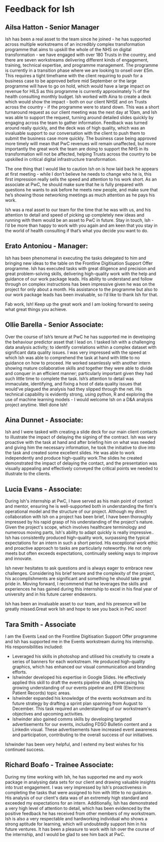 # Feedback for Ish 

## Ailsa Hatton - Senior Manager
Ish has been a real asset to the team since he joined - he has supported across multiple workstreams of an incredibly complex transformation programme that aims to upskill the whole of the NHS on digital transformation - we have engaged with over 180 Trusts in the country, and there are seven workstreams delivering different kinds of engagement, training, technical expertise, and programme management. The programme is currently in a transition phase where we are looking to onsell over £5m. This requires a tight timeframe with the client requiring to push for a business case to be approved before mid September or the large programme will have to go on hold, which would have a large impact on revenue for HILS as this programme is currently approximately ⅓ of the health consulting monthly budget. Ish worked with Aina to create a deck which would show the impact - both on our client NHSE and on Trusts across the country - if the programme were to stand down. This was a short turnaround request as our client meeting was the next day at 10am, and Ish was able to support the request, turning around detailed slides quickly by engaging across the team to gather information. Feedback was turned around really quickly, and the deck was of high quality, which was an invaluable support to our conversation with the client to push them to submit the business case more quickly. The business case being approved more timely willl mean that PwC revenues will remain unaffected, but more importantly the great work the team are doing to support the NHS in its transformation will not be affected, helping Trusts across the country to be upskilled in critical digital infrastructure transformation. 

The one thing that I would like to caution Ish on is how laid back he appears at first meeting - while I don’t believe he needs to change who he is, this first impression really sells the speed and attention to his work short. As an associate at PwC, he should make sure that he is fully prepared with questions he wants to ask before he meets new people, and make sure that he’s showing those networking meetings as much attention as he pays his work.

Ish was a real asset to our team for the time that he was with us, and his attention to detail and speed of picking up completely new ideas and running with them would be an asset to PwC in future. Stay in touch, Ish - I’d be more than happy to work with you again and am keen that you stay in the world of health consulting if that’s what you decide you want to do.

## Erato Antoniou - Manager:
Ish has been phenomenal in executing the tasks delegated to him and bringing new ideas to the table on the Frontline Digitisation Support Offer programme. Ish has executed tasks with great diligence and precision and great problem-solving skills, delivering high-quality work with the help and guidance of our work package leads. His ability to understand and follow through on complex instructions has been impressive given he was on the project for only about a month. His assistance to the programme but also to our work package leads has been invaluable, so I’d like to thank Ish for that.

Fab work, Ish! Keep up the great work and I am looking forward to seeing what great things you achieve.

## Ollie Barella - Senior Associate:
Over the course of Ish’s tenure at PwC he has supported me in developing the behaviour predictor asset that I lead on. I tasked Ish with a challenging data analysis activity; to identify correlations within a complex dataset with significant data quality issues. I was very impressed with the speed at which Ish was able to comprehend the task at hand with little to no guidance on how to proceed. He worked seamlessly with another intern showing mature collaborative skills and together they were able to divide and conquer in an efficient manner; particularly important given they had such little time to complete the task. Ish’s attention to detail was immaculate, identifying, and fixing a host of data quality issues that would’ve plagued the analysis had they slipped through the net. His technical capability is evidently strong, using python, R and exploring the use of machine learning models - I would welcome Ish on a D&A analysis project anytime. Well done Ish!

## Aina Dunnet - Associate: 
Ish and I were tasked with creating a slide deck for our main client contacts to illustrate the impact of delaying the signing of the contract. Ish was very proactive with the task at hand and after briefing him on what was needed and giving him the necessary information, he took the initiative to dive into the task and created some excellent slides. He was able to work independently and produce high-quality work.The slides he created demonstrated the impact of delaying the contact, and the presentation was visually appealing and effectively conveyed the critical points we needed to illustrate to the clients. 

## Lucia Evans - Associate:
During Ish's internship at PwC, I have served as his main point of contact and mentor, ensuring he is well-supported both in understanding the firm's operational model and the structure of our project. Although my direct collaboration with Ish on a project has been brief, I have been thoroughly impressed by his rapid grasp of his understanding of the project's nature. Given the project's scope, which involves healthcare terminology and numerous moving parts, Ish's ability to adapt quickly is really impressive..
Ish has consistently produced high-quality work, surpassing the typical expectations for an intern in such a short period. His exceptional work ethic and proactive approach to tasks are particularly noteworthy. He not only meets but often exceeds expectations, continually seeking ways to improve and innovate.

Ish never hesitates to ask questions and is always eager to embrace new challenges. Considering his brief tenure and the complexity of the project, his accomplishments are significant and something he should take great pride in. Moving forward, I recommend that he leverages the skills and experiences he has gained during this internship to excel in his final year of university and in his future career endeavors.

Ish has been an invaluable asset to our team, and his presence will be greatly missed.Great work Ish and hope to see you back in PwC soon!

## Tara Smith - Associate
I am the Events Lead on the Frontline Digitisation Support Offer programme and Ish has supported me in the Events workstream during his internship. His responsibilities included:
* Leveraged his skills in photoshop and utilised his creativity to create a series of banners for each workstream. He produced high-quality graphics, which has enhanced our visual communication and branding efforts.
* Ishwinder developed his expertise in Google Slides. He effectively applied this skill to draft the events pipeline slide, showcasing his growing understanding of our events pipeline and EPR (Electronic Patient Records) topic areas.
* Ishwinder expanded his knowledge of the events workstream and its future strategy by drafting a sprint plan spanning from August to December. This task required an understanding of our workstream's objectives and upcoming activities.
* Ishwinder also gained comms skills by developing targeted advertisements for our events, including FDSO Bulletin content and a Linkedin visual. These advertisements have increased event awareness and participation, contributing to the overall success of our initiatives.

Ishwinder has been very helpful, and I extend my best wishes for his continued success.

## Richard Boafo - Trainee Associate: 
During my time working with Ish, he has supported me and my work package in analysing data sets for our client and drawing valuable insights into trust engagement. I was very impressed by Ish's proactiveness in completing the tasks that were assigned to him with little to no guidance. His analysis of our client's data was of an extremely high standard and exceeded my expectations for an intern. Additionally, Ish has demonstrated a very high level of attention to detail, which has been evidenced by the positive feedback he has received from other members of my workstream. Ish is also a very respectable and hardworking individual who shows a strong aptitude for learning, which will undoubtedly support him in his future ventures. It has been a pleasure to work with Ish over the course of the internship, and I would be glad to see him back at PwC.


